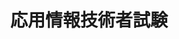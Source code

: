 ---
layout: category
category: ap
title: 応用情報技術者試験
description: 応用情報合格に向けた学習記録.   
permalink: /ap
---